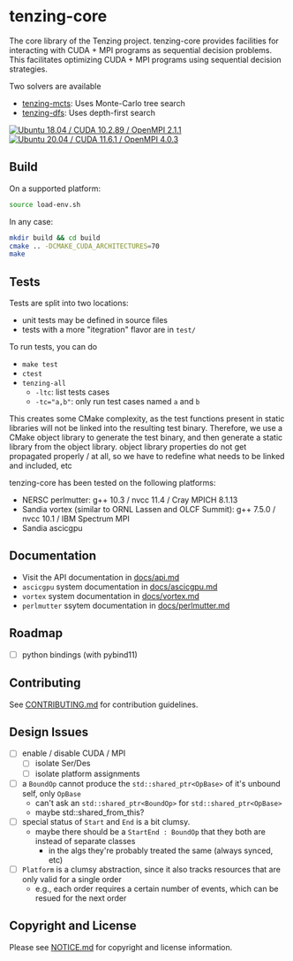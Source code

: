 # tenzing-core

The core library of the Tenzing project.
tenzing-core provides facilities for interacting with CUDA + MPI programs as sequential decision problems.
This facilitates optimizing CUDA + MPI programs using sequential decision strategies.

Two solvers are available
* [tenzing-mcts](https://github.com/sandialabs/tenzing-mcts):  Uses Monte-Carlo tree search
* [tenzing-dfs](https://github.com/sandialabs/tenzing-dfs): Uses depth-first search

[![Ubuntu 18.04 / CUDA 10.2.89 / OpenMPI 2.1.1](https://github.com/sandialabs/tenzing-core/actions/workflows/ubuntu1804_cuda102_openmpi.yml/badge.svg)](https://github.com/sandialabs/tenzing-core/actions/workflows/ubuntu1804_cuda102_openmpi.yml)
[![Ubuntu 20.04 / CUDA 11.6.1 / OpenMPI 4.0.3](https://github.com/sandialabs/tenzing-core/actions/workflows/ubuntu2004_cuda116_openmpi.yml/badge.svg)](https://github.com/sandialabs/tenzing-core/actions/workflows/ubuntu2004_cuda116_openmpi.yml)

## Build

On a supported platform:
```bash
source load-env.sh
```

In any case:
```bash
mkdir build && cd build
cmake .. -DCMAKE_CUDA_ARCHITECTURES=70
make
```

## Tests

Tests are split into two locations:
* unit tests may be defined in source files
* tests with a more "itegration" flavor are in `test/`

To run tests, you can do
* `make test`
* `ctest`
* `tenzing-all`
  * `-ltc`: list tests cases
  * `-tc="a,b"`: only run test cases named `a` and `b`

This creates some CMake complexity, as the test functions present in static libraries will not be linked into the resulting test binary.
Therefore, we use a CMake object library to generate the test binary, and then generate a static library from the object library.
object library properties do not get propagated properly / at all, so we have to redefine what needs to be linked and included, etc

tenzing-core has been tested on the following platforms:
* NERSC perlmutter: g++ 10.3 / nvcc 11.4 / Cray MPICH 8.1.13
* Sandia vortex (similar to ORNL Lassen and OLCF Summit): g++ 7.5.0 / nvcc 10.1 / IBM Spectrum MPI
* Sandia ascicgpu

## Documentation

* Visit the API documentation in [docs/api.md](docs/api.md)
* `ascicgpu` system documentation in [docs/ascicgpu.md](docs/ascicgpu.md)
* `vortex` system documentation in [docs/vortex.md](docs/vortex.md)
* `perlmutter` ssytem documentation in [docs/perlmutter.md](docs/perlmutter.md)

## Roadmap

- [ ] python bindings (with pybind11)

## Contributing

See [CONTRIBUTING.md](CONTRIBUTING.md) for contribution guidelines.

## Design Issues

- [ ] enable / disable CUDA / MPI
  - [ ] isolate Ser/Des
  - [ ] isolate platform assignments
- [ ] a `BoundOp` cannot produce the `std::shared_ptr<OpBase>` of it's unbound self, only `OpBase`
  - can't ask an `std::shared_ptr<BoundOp>` for `std::shared_ptr<OpBase>`
  - maybe std::shared_from_this?
- [ ] special status of `Start` and `End` is a bit clumsy.
  - maybe there should be a `StartEnd : BoundOp` that they both are instead of separate classes
    - in the algs they're probably treated the same (always synced, etc)
- [ ] `Platform` is a clumsy abstraction, since it also tracks resources that are only valid for a single order
   - e.g., each order requires a certain number of events, which can be resued for the next order

## Copyright and License

Please see [NOTICE.md](https://github.com/sandialabs/tenzing-core/blob/master/NOTICE.md) for copyright and license information.
